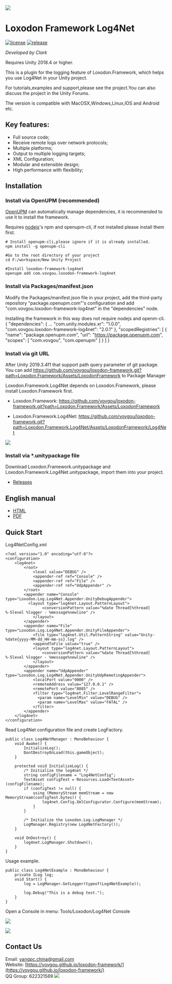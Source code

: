 ![](docs/images/icon.png)

# Loxodon Framework Log4Net

[![license](https://img.shields.io/badge/license-MIT-blue.png)](https://github.com/vovgou/loxodon-framework/blob/master/LICENSE) [![release](https://img.shields.io/badge/release-v2.0.0-blue.png)](https://github.com/vovgou/loxodon-framework/releases)


*Developed by Clark*

Requires Unity 2018.4 or higher.

This is a plugin for the logging feature of Loxodon.Framework, which helps you use Log4Net in your Unity project.

For tutorials,examples and support,please see the project.You can also discuss the project in the Unity Forums.

The version is compatible with MacOSX,Windows,Linux,IOS and Android etc.

## Key features:
-  Full source code;
-  Receive remote logs over network protocols;
-  Multiple platforms;
-  Output to multiple logging targets;
-  XML Configuration;
-  Modular and extensible design;
-  High performance with flexibility;

## Installation

### Install via OpenUPM (recommended)

[OpenUPM](https://openupm.com/) can automatically manage dependencies, it is recommended to use it to install the framework.

Requires [nodejs](https://nodejs.org/en/download/)'s npm and openupm-cli, if not installed please install them first.

    # Install openupm-cli,please ignore if it is already installed.
    npm install -g openupm-cli

    #Go to the root directory of your project
    cd F:/workspace/New Unity Project

    #Install loxodon-framework-log4net
    openupm add com.vovgou.loxodon-framework-log4net

### Install via Packages/manifest.json

Modify the Packages/manifest.json file in your project, add the third-party repository "package.openupm.com"'s configuration and add "com.vovgou.loxodon-framework-log4net" in the "dependencies" node.

Installing the framework in this way does not require nodejs and openm-cli.
 {
      "dependencies": {
        ...
        "com.unity.modules.xr": "1.0.0",
        "com.vovgou.loxodon-framework-log4net": "2.0.1"
      },
      "scopedRegistries": [ {
          "name": "package.openupm.com",
          "url": "https://package.openupm.com",
          "scopes": [
            "com.vovgou",
            "com.openupm"
          ]
        }
      ]
    }

### Install via git URL

After Unity 2019.3.4f1 that support path query parameter of git package. You can add https://github.com/vovgou/loxodon-framework.git?path=Loxodon.Framework/Assets/LoxodonFramework to Package Manager

Loxodon.Framework.Log4Net depends on Loxodon.Framework, please install Loxodon.Framework first.

- Loxodon.Framework:  https://github.com/vovgou/loxodon-framework.git?path=Loxodon.Framework/Assets/LoxodonFramework

- Loxodon.Framework.Log4Net: https://github.com/vovgou/loxodon-framework.git?path=Loxodon.Framework.Log4Net/Assets/LoxodonFramework/Log4Net


![](docs/images/install_via_git.png)

### Install via *.unitypackage file

Download Loxodon.Framework.unitypackage and Loxodon.Framework.Log4Net.unitypackage, import them into your project.

- [Releases](https://github.com/vovgou/loxodon-framework/releases)

## English manual

- [HTML](https://github.com/vovgou/loxodon-framework/blob/master/docs/LoxodonFramework_en.md)
- [PDF](https://github.com/vovgou/loxodon-framework/blob/master/docs/LoxodonFramework_en.pdf)

## Quick Start

Log4NetConfig.xml

    <?xml version="1.0" encoding="utf-8"?>
    <configuration>
    	<log4net>
    		<root>
    			<level value="DEBUG" />
    			<appender-ref ref="Console" />
    			<appender-ref ref="File" />
    			<appender-ref ref="UdpAppender" />
    		</root>
    		<appender name="Console" type="Loxodon.Log.Log4Net.Appender.UnityDebugAppender">
    		  <layout type="log4net.Layout.PatternLayout">
            		<conversionPattern value="%date Thread[%thread] %-5level %logger - %message%newline" />
        		</layout>
    		</appender>
    		<appender name="File" type="Loxodon.Log.Log4Net.Appender.UnityFileAppender">
        		<file type="log4net.Util.PatternString" value="Unity-%date{yyyy-MM-dd_HH-mm-ss}.log" />
        		<appendToFile value="true" />
        		<layout type="log4net.Layout.PatternLayout">
            		<conversionPattern value="%date Thread[%thread] %-5level %logger - %message%newline" />
        		</layout>
    		</appender>
    		<appender name="UdpAppender" type="Loxodon.Log.Log4Net.Appender.UnityUdpRemotingAppender">
    			<localPort value="9000" />
    			<remoteAddress value="127.0.0.1" />
    			<remotePort value="8085" />
    			<filter type="log4net.Filter.LevelRangeFilter">
    			  <param name="LevelMin" value="DEBUG" />
    			  <param name="LevelMax" value="FATAL" />
    			</filter>
    		</appender>
    	</log4net>
    </configuration>


Read Log4Net configuration file and create LogFactory.

    public class Log4NetManager : MonoBehaviour {
        void Awake() {
            InitializeLog();
            DontDestroyOnLoad(this.gameObject);
        }

        protected void InitializeLog() {
            /* Initialize the log4net */
            string configFilename = "Log4NetConfig";
            TextAsset configText = Resources.Load<TextAsset>(configFilename);
            if (configText != null) {
                using (MemoryStream memStream = new MemoryStream(configText.bytes)) {
                    log4net.Config.XmlConfigurator.Configure(memStream);
                }
            }

            /* Initialize the Loxodon.Log.LogManager */
            LogManager.Registry(new Log4NetFactory());
        }

        void OnDestroy() {
            log4net.LogManager.Shutdown();
        }
    }

Usage example.

    public class Log4NetExample : MonoBehaviour {
        private ILog log;
        void Start() {
            log = LogManager.GetLogger(typeof(Log4NetExample));

            log.Debug("This is a debug test.");
        }
    }



Open a Console in menu: Tools/Loxodon/Log4Net Console   

![](docs/images/log4net_menu.png)

![](docs/images/log4net.png)

## Contact Us
Email: [yangpc.china@gmail.com](mailto:yangpc.china@gmail.com)   
Website: [https://vovgou.github.io/loxodon-framework/](https://vovgou.github.io/loxodon-framework/)  
QQ Group: 622321589 [![](https://pub.idqqimg.com/wpa/images/group.png)](https:////shang.qq.com/wpa/qunwpa?idkey=71c1e43c24900ee84aeffc76fb67c0bacddc3f62a516fe80eae6b9521f872c59)
